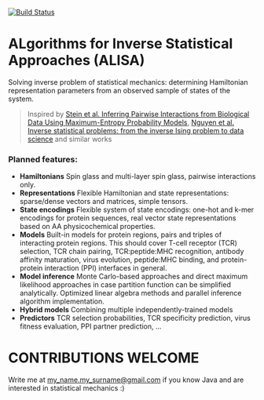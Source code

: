 [![Build Status](https://travis-ci.org/antigenomics/ALISA.svg?branch=master)](https://travis-ci.org/antigenomics/ALISA)

# ALgorithms for Inverse Statistical Approaches (ALISA)

Solving inverse problem of statistical mechanics: determining Hamiltonian representation parameters from an observed sample of states of the system.

> Inspired by [Stein et al. Inferring Pairwise Interactions from Biological Data Using Maximum-Entropy Probability Models](http://journals.plos.org/ploscompbiol/article?id=10.1371/journal.pcbi.1004182), [Nguyen et al. Inverse statistical problems: from the inverse Ising problem to data science](https://arxiv.org/pdf/1702.01522.pdf) and similar works

### Planned features:

* **Hamiltonians** Spin glass and multi-layer spin glass, pairwise interactions only.
* **Representations** Flexible Hamiltonian and state representations: sparse/dense vectors and matrices, simple tensors.
* **State encodings** Flexible system of state encodings: one-hot and k-mer encodings for protein sequences, real vector state representations based on AA physicochemical properties.
* **Models** Built-in models for protein regions, pairs and triples of interacting protein regions. This should cover T-cell receptor (TCR) selection, TCR chain pairing, TCR:peptide:MHC recognition, antibody affinity maturation, virus evolution, peptide:MHC binding, and protein-protein interaction (PPI) interfaces in general.
* **Model inference** Monte Carlo-based approaches and direct maximum likelihood approaches in case partition function can be simplified analytically. Optimized linear algebra methods and parallel inference algorithm implementation.
* **Hybrid models** Combining multiple independently-trained models
* **Predictors** TCR selection probabilities, TCR specificity prediction, virus fitness evaluation, PPI partner prediction, ...

# CONTRIBUTIONS WELCOME

Write me at my_name.my_surname@gmail.com if you know Java and are interested in statistical mechanics :)
